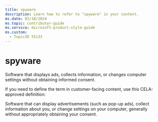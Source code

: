 ```yaml
---
title: spyware
description: Learn how to refer to "spyware" in your content.
ms.date: 03/18/2024
ms.topic: contributor-guide
ms.service: microsoft-product-style-guide
ms.custom:
  - TopicID 55133
---
```



# spyware

Software that displays ads, collects information, or changes computer settings without obtaining informed consent.

If you need to define the term in customer-facing content, use this CELA-approved definition:

Software that can display advertisements (such as pop-up ads), collect information about you, or change settings on your computer, generally without appropriately obtaining your consent.

